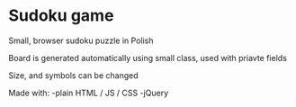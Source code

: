# Sudoku game
Small, browser sudoku puzzle in Polish

Board is generated automatically using small class, used with priavte fields

Size, and symbols can be changed

Made with:
-plain HTML / JS / CSS
-jQuery
